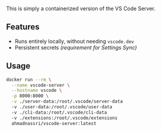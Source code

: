 This is simply a containerized version of the VS Code Server.

## Features

<!-- markdownlint-capture -->
<!-- markdownlint-disable MD007 MD030 -->
- Runs entirely locally, without needing `vscode.dev`
- Persistent secrets _(requirement for Settings Sync)_
<!-- markdownlint-restore -->

## Usage

```bash
docker run --rm \
  --name vscode-server \
  --hostname vscode \
  -p 8000:8000 \
  -v ./server-data:/root/.vscode/server-data
  -v ./user-data:/root/.vscode/user-data
  -v ./cli-data:/root/.vscode/cli-data
  -v ./extensions:/root/.vscode/extensions
  ahmadnassri/vscode-server:latest
```
